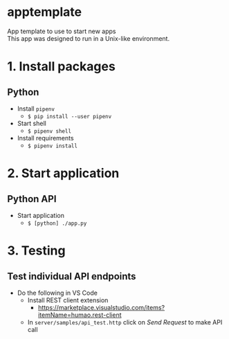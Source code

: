 # apptemplate

App template to use to start new apps \
This app was designed to run in a Unix-like environment.

# 1. Install packages

## Python
- Install `pipenv`
  - `$ pip install --user pipenv`
- Start shell
  - `$ pipenv shell`
- Install requirements
  - `$ pipenv install`

# 2. Start application

## Python API
- Start application
  - `$ [python] ./app.py`

# 3. Testing

## Test individual API endpoints
- Do the following in VS Code
  - Install REST client extension
    - https://marketplace.visualstudio.com/items?itemName=humao.rest-client
  - In `server/samples/api_test.http` click on *Send Request* to make API call